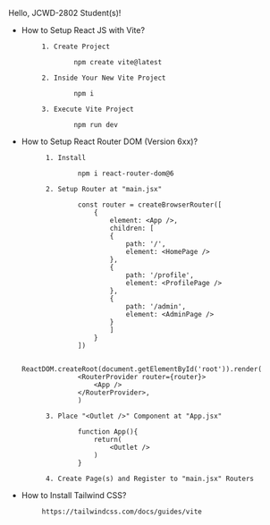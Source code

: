 Hello, JCWD-2802 Student(s)!

 - How to Setup React JS with Vite?

            1. Create Project

                    npm create vite@latest
            
            2. Inside Your New Vite Project

                    npm i 
            
            3. Execute Vite Project

                    npm run dev

- How to Setup React Router DOM (Version 6xx)?

            1. Install 

                    npm i react-router-dom@6

            2. Setup Router at "main.jsx"

                    const router = createBrowserRouter([
                        {
                            element: <App />,
                            children: [
                            {
                                path: '/', 
                                element: <HomePage />
                            },
                            {
                                path: '/profile', 
                                element: <ProfilePage />
                            }, 
                            {
                                path: '/admin', 
                                element: <AdminPage />
                            }
                            ]
                        }
                    ])

                    ReactDOM.createRoot(document.getElementById('root')).render(
                    <RouterProvider router={router}>
                        <App />
                    </RouterProvider>,
                    )

            3. Place "<Outlet />" Component at "App.jsx"

                    function App(){
                        return(
                            <Outlet />
                        )
                    }

            4. Create Page(s) and Register to "main.jsx" Routers

- How to Install Tailwind CSS?
  
           https://tailwindcss.com/docs/guides/vite